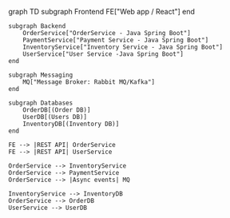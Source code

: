 graph TD
    subgraph Frontend
        FE["Web app / React"]
    end

    subgraph Backend
        OrderService["OrderService - Java Spring Boot"]
        PaymentService["Payment Service - Java Spring Boot"]
        InventoryService["Inventory Service - Java Spring Boot"]
        UserService["User Service -Java Spring Boot"]
    end

    subgraph Messaging
        MQ["Message Broker: Rabbit MQ/Kafka"]
    end

    subgraph Databases
        OrderDB[(Order DB)]
        UserDB[(Users DB)]
        InventoryDB[(Inventory DB)]
    end

    FE --> |REST API| OrderService
    FE --> |REST API| UserService

    OrderService --> InventoryService
    OrderService --> PaymentService
    OrderService --> |Async events| MQ

    InventoryService --> InventoryDB
    OrderService --> OrderDB
    UserService --> UserDB